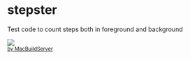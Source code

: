 stepster
========

Test code to count steps both in foreground and background

<!-- MacBuildServer Install Button -->

<div class="macbuildserver-block">
    <a class="macbuildserver-button" href="http://macbuildserver.com/project/github/build/?xcode_project=stepster.xcodeproj&amp;target=stepster&amp;repo_url=git%3A%2F%2Fgithub.com%2Fjohnnyclem%2Fstepster.git&amp;build_conf=Release" target="_blank"><img src="http://com.macbuildserver.github.s3-website-us-east-1.amazonaws.com/button_up.png"/></a><br/><sup><a href="http://macbuildserver.com/github/opensource/" target="_blank">by MacBuildServer</a></sup>
</div>
<!-- MacBuildServer Install Button -->
